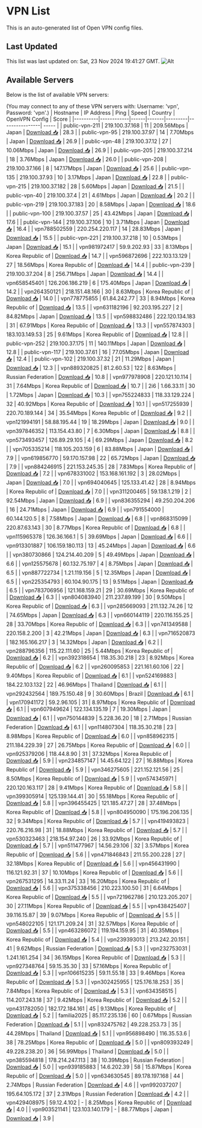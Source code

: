 # VPN List

This is an auto-generated list of Open VPN config files.

## Last Updated

This list was last updated on: Sat, 23 Nov 2024 19:41:27 GMT.
![Alt](https://repobeats.axiom.co/api/embed/186b98318ef1479477931607c1ad7d823f12451f.svg "Repobeats analytics image")

## Available Servers

Below is the list of available VPN servers:

(You may connect to any of these VPN servers with: Username: 'vpn', Password: 'vpn'.)
| Hostname | IP Address | Ping | Speed | Country | OpenVPN Config | Score |
|----------|------------|------|-------|---------|----------------| ----- |
| public-vpn-211 | 219.100.37.168 | 11 | 209.56Mbps | Japan | [Download 📥](./configs/server_0_JP.ovpn) | 28.3 |
| public-vpn-95 | 219.100.37.97 | 14 | 7.70Mbps | Japan | [Download 📥](./configs/server_1_JP.ovpn) | 26.9 |
| public-vpn-48 | 219.100.37.12 | 27 | 10.06Mbps | Japan | [Download 📥](./configs/server_2_JP.ovpn) | 26.9 |
| public-vpn-205 | 219.100.37.214 | 18 | 3.76Mbps | Japan | [Download 📥](./configs/server_3_JP.ovpn) | 26.0 |
| public-vpn-208 | 219.100.37.166 | 8 | 147.17Mbps | Japan | [Download 📥](./configs/server_4_JP.ovpn) | 25.6 |
| public-vpn-135 | 219.100.37.93 | 10 | 3.17Mbps | Japan | [Download 📥](./configs/server_5_JP.ovpn) | 22.8 |
| public-vpn-215 | 219.100.37.182 | 28 | 5.60Mbps | Japan | [Download 📥](./configs/server_6_JP.ovpn) | 21.5 |
| public-vpn-40 | 219.100.37.4 | 21 | 4.61Mbps | Japan | [Download 📥](./configs/server_7_JP.ovpn) | 20.2 |
| public-vpn-219 | 219.100.37.183 | 20 | 8.58Mbps | Japan | [Download 📥](./configs/server_8_JP.ovpn) | 18.6 |
| public-vpn-100 | 219.100.37.57 | 25 | 43.42Mbps | Japan | [Download 📥](./configs/server_9_JP.ovpn) | 17.6 |
| public-vpn-144 | 219.100.37.106 | 10 | 3.71Mbps | Japan | [Download 📥](./configs/server_10_JP.ovpn) | 16.4 |
| vpn788502559 | 220.254.220.117 | 14 | 28.83Mbps | Japan | [Download 📥](./configs/server_11_JP.ovpn) | 15.5 |
| public-vpn-221 | 219.100.37.218 | 10 | 0.53Mbps | Japan | [Download 📥](./configs/server_12_JP.ovpn) | 15.1 |
| vpn981972417 | 59.9.202.93 | 33 | 8.13Mbps | Korea Republic of | [Download 📥](./configs/server_13_KR.ovpn) | 14.7 |
| vpn596872696 | 222.103.13.129 | 27 | 18.56Mbps | Korea Republic of | [Download 📥](./configs/server_14_KR.ovpn) | 14.4 |
| public-vpn-239 | 219.100.37.204 | 8 | 256.71Mbps | Japan | [Download 📥](./configs/server_15_JP.ovpn) | 14.4 |
| vpn658545401 | 126.206.186.219 | 6 | 175.40Mbps | Japan | [Download 📥](./configs/server_16_JP.ovpn) | 14.2 |
| vpn264350121 | 218.151.48.166 | 30 | 8.63Mbps | Korea Republic of | [Download 📥](./configs/server_17_KR.ovpn) | 14.0 |
| vpn778775855 | 61.84.242.77 | 33 | 8.94Mbps | Korea Republic of | [Download 📥](./configs/server_18_KR.ovpn) | 13.5 |
| vpn631182196 | 92.203.195.227 | 2 | 84.82Mbps | Japan | [Download 📥](./configs/server_19_JP.ovpn) | 13.5 |
| vpn598832486 | 222.120.134.183 | 31 | 67.91Mbps | Korea Republic of | [Download 📥](./configs/server_20_KR.ovpn) | 13.3 |
| vpn557874303 | 183.103.149.53 | 25 | 9.61Mbps | Korea Republic of | [Download 📥](./configs/server_21_KR.ovpn) | 12.8 |
| public-vpn-252 | 219.100.37.175 | 11 | 140.11Mbps | Japan | [Download 📥](./configs/server_22_JP.ovpn) | 12.8 |
| public-vpn-117 | 219.100.37.61 | 16 | 77.05Mbps | Japan | [Download 📥](./configs/server_23_JP.ovpn) | 12.4 |
| public-vpn-102 | 219.100.37.32 | 21 | 11.29Mbps | Japan | [Download 📥](./configs/server_24_JP.ovpn) | 12.3 |
| vpn889320825 | 81.2.60.53 | 122 | 8.63Mbps | Russian Federation | [Download 📥](./configs/server_25_RU.ovpn) | 10.8 |
| vpn977978908 | 220.121.10.114 | 31 | 7.64Mbps | Korea Republic of | [Download 📥](./configs/server_26_KR.ovpn) | 10.7 |
| 2i6 | 1.66.33.11 | 30 | 1.72Mbps | Japan | [Download 📥](./configs/server_27_JP.ovpn) | 10.3 |
| vpn755224833 | 118.33.129.224 | 32 | 40.92Mbps | Korea Republic of | [Download 📥](./configs/server_28_KR.ovpn) | 10.1 |
| vpn517255939 | 220.70.189.144 | 34 | 35.54Mbps | Korea Republic of | [Download 📥](./configs/server_29_KR.ovpn) | 9.2 |
| vpn121994191 | 58.88.195.44 | 19 | 18.29Mbps | Japan | [Download 📥](./configs/server_30_JP.ovpn) | 9.0 |
| vpn397846352 | 113.154.43.80 | 7 | 6.30Mbps | Japan | [Download 📥](./configs/server_31_JP.ovpn) | 8.8 |
| vpn573493457 | 126.89.29.105 | 4 | 69.29Mbps | Japan | [Download 📥](./configs/server_32_JP.ovpn) | 8.2 |
| vpn705335214 | 118.105.203.159 | 6 | 83.88Mbps | Japan | [Download 📥](./configs/server_33_JP.ovpn) | 7.9 |
| vpn619856770 | 59.170.157.98 | 22 | 65.72Mbps | Japan | [Download 📥](./configs/server_34_JP.ovpn) | 7.9 |
| vpn884246915 | 221.153.245.35 | 28 | 7.83Mbps | Korea Republic of | [Download 📥](./configs/server_35_KR.ovpn) | 7.2 |
| vpn678331002 | 153.168.161.192 | 3 | 28.02Mbps | Japan | [Download 📥](./configs/server_36_JP.ovpn) | 7.0 |
| vpn694040645 | 125.133.41.42 | 28 | 8.94Mbps | Korea Republic of | [Download 📥](./configs/server_37_KR.ovpn) | 7.0 |
| vpn311200465 | 59.138.1.219 | 2 | 92.54Mbps | Japan | [Download 📥](./configs/server_38_JP.ovpn) | 6.9 |
| vpn836355294 | 49.250.204.206 | 16 | 24.71Mbps | Japan | [Download 📥](./configs/server_39_JP.ovpn) | 6.9 |
| vpn791554000 | 60.144.120.5 | 8 | 7.58Mbps | Japan | [Download 📥](./configs/server_40_JP.ovpn) | 6.8 |
| vpn868315099 | 220.87.63.143 | 30 | 8.77Mbps | Korea Republic of | [Download 📥](./configs/server_41_KR.ovpn) | 6.8 |
| vpn115965378 | 126.36.166.1 | 5 | 39.69Mbps | Japan | [Download 📥](./configs/server_42_JP.ovpn) | 6.6 |
| vpn913301887 | 106.159.180.113 | 13 | 45.24Mbps | Japan | [Download 📥](./configs/server_43_JP.ovpn) | 6.6 |
| vpn380730866 | 124.214.40.209 | 5 | 49.49Mbps | Japan | [Download 📥](./configs/server_44_JP.ovpn) | 6.6 |
| vpn125575678 | 60.132.75.197 | 4 | 8.75Mbps | Japan | [Download 📥](./configs/server_45_JP.ovpn) | 6.5 |
| vpn887722734 | 1.21.119.156 | 5 | 12.35Mbps | Japan | [Download 📥](./configs/server_46_JP.ovpn) | 6.5 |
| vpn225354793 | 60.104.90.175 | 13 | 9.51Mbps | Japan | [Download 📥](./configs/server_47_JP.ovpn) | 6.5 |
| vpn783706956 | 121.168.159.21 | 29 | 30.69Mbps | Korea Republic of | [Download 📥](./configs/server_48_KR.ovpn) | 6.3 |
| vpn804083940 | 211.237.89.199 | 30 | 9.50Mbps | Korea Republic of | [Download 📥](./configs/server_49_KR.ovpn) | 6.3 |
| vpn285669093 | 211.132.74.26 | 12 | 74.65Mbps | Japan | [Download 📥](./configs/server_50_JP.ovpn) | 6.3 |
| vpn660144119 | 220.116.155.25 | 28 | 33.70Mbps | Korea Republic of | [Download 📥](./configs/server_51_KR.ovpn) | 6.3 |
| vpn741349588 | 220.158.2.200 | 3 | 42.21Mbps | Japan | [Download 📥](./configs/server_52_JP.ovpn) | 6.3 |
| vpn716520873 | 182.165.166.217 | 3 | 14.32Mbps | Japan | [Download 📥](./configs/server_53_JP.ovpn) | 6.2 |
| vpn288796356 | 115.22.111.60 | 25 | 5.44Mbps | Korea Republic of | [Download 📥](./configs/server_54_KR.ovpn) | 6.2 |
| vpn392318654 | 118.35.30.218 | 23 | 8.92Mbps | Korea Republic of | [Download 📥](./configs/server_55_KR.ovpn) | 6.2 |
| vpn260095853 | 221.161.60.106 | 22 | 9.40Mbps | Korea Republic of | [Download 📥](./configs/server_56_KR.ovpn) | 6.1 |
| vpn524169883 | 184.22.103.132 | 22 | 46.96Mbps | Thailand | [Download 📥](./configs/server_57_TH.ovpn) | 6.1 |
| vpn292432564 | 189.75.150.48 | 9 | 30.60Mbps | Brazil | [Download 📥](./configs/server_58_BR.ovpn) | 6.1 |
| vpn170941172 | 59.2.96.105 | 31 | 8.97Mbps | Korea Republic of | [Download 📥](./configs/server_59_KR.ovpn) | 6.1 |
| vpn607949624 | 122.134.135.19 | 7 | 19.30Mbps | Japan | [Download 📥](./configs/server_60_JP.ovpn) | 6.1 |
| vpn750144839 | 5.228.36.20 | 18 | 2.71Mbps | Russian Federation | [Download 📥](./configs/server_61_RU.ovpn) | 6.1 |
| vpn114807304 | 118.35.30.218 | 23 | 8.98Mbps | Korea Republic of | [Download 📥](./configs/server_62_KR.ovpn) | 6.0 |
| vpn858962315 | 211.184.229.39 | 27 | 26.75Mbps | Korea Republic of | [Download 📥](./configs/server_63_KR.ovpn) | 6.0 |
| vpn925379206 | 118.44.8.90 | 31 | 37.32Mbps | Korea Republic of | [Download 📥](./configs/server_64_KR.ovpn) | 5.9 |
| vpn234857147 | 14.45.64.122 | 27 | 16.88Mbps | Korea Republic of | [Download 📥](./configs/server_65_KR.ovpn) | 5.9 |
| vpn346275605 | 221.152.121.56 | 25 | 8.50Mbps | Korea Republic of | [Download 📥](./configs/server_66_KR.ovpn) | 5.9 |
| vpn574345971 | 220.120.163.117 | 28 | 9.41Mbps | Korea Republic of | [Download 📥](./configs/server_67_KR.ovpn) | 5.8 |
| vpn399305914 | 125.139.144.41 | 30 | 55.18Mbps | Korea Republic of | [Download 📥](./configs/server_68_KR.ovpn) | 5.8 |
| vpn396455425 | 121.185.47.27 | 28 | 37.48Mbps | Korea Republic of | [Download 📥](./configs/server_69_KR.ovpn) | 5.8 |
| vpn804950090 | 175.196.206.135 | 32 | 9.34Mbps | Korea Republic of | [Download 📥](./configs/server_70_KR.ovpn) | 5.7 |
| vpn419493823 | 220.76.216.98 | 31 | 18.88Mbps | Korea Republic of | [Download 📥](./configs/server_71_KR.ovpn) | 5.7 |
| vpn530323463 | 218.154.97.240 | 26 | 33.92Mbps | Korea Republic of | [Download 📥](./configs/server_72_KR.ovpn) | 5.7 |
| vpn511477967 | 14.56.29.106 | 32 | 3.57Mbps | Korea Republic of | [Download 📥](./configs/server_73_KR.ovpn) | 5.6 |
| vpn471846843 | 211.55.200.228 | 27 | 32.18Mbps | Korea Republic of | [Download 📥](./configs/server_74_KR.ovpn) | 5.6 |
| vpn456431990 | 116.121.92.31 | 37 | 10.10Mbps | Korea Republic of | [Download 📥](./configs/server_75_KR.ovpn) | 5.6 |
| vpn267531295 | 14.33.11.24 | 33 | 16.20Mbps | Korea Republic of | [Download 📥](./configs/server_76_KR.ovpn) | 5.6 |
| vpn375338456 | 210.223.100.50 | 31 | 6.64Mbps | Korea Republic of | [Download 📥](./configs/server_77_KR.ovpn) | 5.5 |
| vpn721962786 | 210.123.205.207 | 30 | 27.11Mbps | Korea Republic of | [Download 📥](./configs/server_78_KR.ovpn) | 5.5 |
| vpn438425407 | 39.116.15.87 | 39 | 9.07Mbps | Korea Republic of | [Download 📥](./configs/server_79_KR.ovpn) | 5.5 |
| vpn548022105 | 121.171.209.24 | 31 | 32.57Mbps | Korea Republic of | [Download 📥](./configs/server_80_KR.ovpn) | 5.5 |
| vpn463286072 | 119.194.159.95 | 31 | 40.35Mbps | Korea Republic of | [Download 📥](./configs/server_81_KR.ovpn) | 5.4 |
| vpn239393013 | 213.242.20.151 | 41 | 9.62Mbps | Russian Federation | [Download 📥](./configs/server_82_RU.ovpn) | 5.3 |
| vpn232753031 | 1.241.161.254 | 34 | 36.15Mbps | Korea Republic of | [Download 📥](./configs/server_83_KR.ovpn) | 5.3 |
| vpn927348764 | 59.15.35.30 | 33 | 57.16Mbps | Korea Republic of | [Download 📥](./configs/server_84_KR.ovpn) | 5.3 |
| vpn106615235 | 59.11.55.18 | 33 | 9.46Mbps | Korea Republic of | [Download 📥](./configs/server_85_KR.ovpn) | 5.3 |
| vpn302425955 | 125.176.18.253 | 35 | 7.84Mbps | Korea Republic of | [Download 📥](./configs/server_86_KR.ovpn) | 5.3 |
| vpn634358515 | 114.207.243.18 | 37 | 9.42Mbps | Korea Republic of | [Download 📥](./configs/server_87_KR.ovpn) | 5.2 |
| vpn431782050 | 182.172.184.161 | 45 | 9.13Mbps | Korea Republic of | [Download 📥](./configs/server_88_KR.ovpn) | 5.2 |
| familia2025 | 85.117.235.136 | 60 | 0.67Mbps | Russian Federation | [Download 📥](./configs/server_89_RU.ovpn) | 5.1 |
| vpn832475762 | 49.228.253.73 | 35 | 44.28Mbps | Thailand | [Download 📥](./configs/server_90_TH.ovpn) | 5.1 |
| vpn956898490 | 116.35.53.6 | 38 | 78.25Mbps | Korea Republic of | [Download 📥](./configs/server_91_KR.ovpn) | 5.0 |
| vpn809393249 | 49.228.238.20 | 36 | 56.99Mbps | Thailand | [Download 📥](./configs/server_92_TH.ovpn) | 5.0 |
| vpn385594818 | 178.214.247.113 | 38 | 10.39Mbps | Russian Federation | [Download 📥](./configs/server_93_RU.ovpn) | 5.0 |
| vpn939185883 | 14.6.202.39 | 58 | 15.87Mbps | Korea Republic of | [Download 📥](./configs/server_94_KR.ovpn) | 5.0 |
| vpn634630545 | 89.178.197.168 | 44 | 2.74Mbps | Russian Federation | [Download 📥](./configs/server_95_RU.ovpn) | 4.6 |
| vpn992037207 | 195.64.105.172 | 37 | 2.31Mbps | Russian Federation | [Download 📥](./configs/server_96_RU.ovpn) | 4.2 |
| vpn429408975 | 59.12.4.102 | - | 8.25Mbps | Korea Republic of | [Download 📥](./configs/server_97_KR.ovpn) | 4.0 |
| vpn903521141 | 123.103.140.179 | - | 88.77Mbps | Japan | [Download 📥](./configs/server_98_JP.ovpn) | 3.9 |
